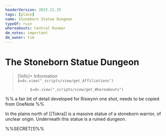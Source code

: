 ```yaml
---
headerVersion: 2023.11.25
tags: [place]
name: Stoneborn Statue Dungeon
typeOf: ruin
whereabouts: Central Dunmar
dm_notes: important
dm_owner: tim
---
```

# The Stoneborn Statue Dungeon
>[!info]+ Information  
> `$=dv.view("_scripts/view/get_Affiliations")`  
>> `$=dv.view("_scripts/view/get_Whereabouts")`

%% a fair bit of detail developed for Riswynn one shot, needs to be copied from OneNote %%

In the plains north of [[Tokra]] is a massive statue of a stoneborn warrior, of unclear origin. Underneath this statue is a ruined dungeon. 

%%SECRET[1]%%

